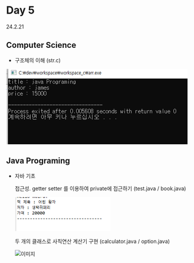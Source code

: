 # Day 5
24.2.21

## Computer Science

  - 구조체의 이해 (str.c)

  ![이미지](./img/str.PNG)

## Java Programing

  - 자바 기초

      접근성. getter setter 를 이용하여 private에 접근하기 (test.java / book.java)

    ![이미지](./img/getset.PNG)

      두 개의 클래스로 사칙연산 계산기 구현 (calculator.java / option.java)

    ![이미지](./img/calc.PNG)

